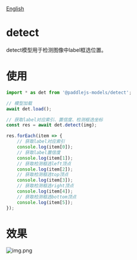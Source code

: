 [English](./README.md)

# detect

detect模型用于检测图像中label框选位置。

# 使用

```js
import * as det from '@paddlejs-models/detect';

// 模型加载
await det.load();

// 获取label对应索引、置信度、检测框选坐标
const res = await det.detect(img);

res.forEach(item => {
    // 获取label对应索引
    console.log(item[0]);
    // 获取label置信度
    console.log(item[1]);
    // 获取检测框选left顶点
    console.log(item[2]);
    // 获取检测框选top顶点
    console.log(item[3]);
    // 获取检测框选right顶点
    console.log(item[4]);
    // 获取检测框选bottom顶点
    console.log(item[5]);
});
```

# 效果
![img.png](https://user-images.githubusercontent.com/43414102/153805288-80f289bf-ca92-4788-b1dd-44854681a03f.png)
